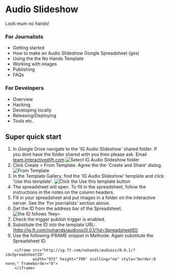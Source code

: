 Audio Slideshow
===============

Look mum no hands!

### For Journalists

* Getting started
* How to make an Audio Slideshow Google Spreadsheet (gss)
* Using the the No Hands Template
* Working with images
* Publishing
* FAQs

### For Developers

* Overview
* Hacking
* Developing locally
* Releasing/Deploying
* Tools etc.


## Super quick start

1. In Google Drive navigate to the 'IG Audio Slideshow' shared folder. If you dont have the folder shared with you then please ask. Email team.interactive@ft.com 
![Select IG Audio Slideshow folder](https://www.evernote.com/shard/s213/sh/00a3131f-542c-473a-8c00-ede6bbf5a483/5c79863eae2b86e12013ff477570a4ee/deep/0/Screenshot%2005/03/2013%2013:20.jpg)
1. Click Create > From Template. Agree the the 'Create and Share' dialog.
![From Template](https://www.evernote.com/shard/s213/sh/16b9024f-bf25-485a-a696-068db4efb4be/d456304a9bfb7e1ddb3eef706c94c5da/deep/0/Screenshot%2005/03/2013%2013:21.jpg)
1. In the Template Gallery, find the 'IG Audio Slideshow' template and click 'Use this template'.
![Click the Use this template button](https://www.evernote.com/shard/s213/sh/ddbb96b1-15a9-4ee3-ad8c-620d7c126672/20e9599e0fa3a38b2bdbf6872410229d/deep/0/Screenshot%2005/03/2013%2013:22.jpg)
1. The spreadsheet will open. To fill in the spreadsheet, follow the instructions in the notes on the column headers.
1. Fill in your spreadsheet and put images in a folder on the interactive server. See the 'For journalists' section above.
1. Get the ID from the address bar of the Spreadsheet.
![the ID follows ?key=](https://www.evernote.com/shard/s213/sh/7c2981b8-4d5e-4aa3-ac56-b5b3a01b07f8/84a773418cea0166325fe57457236249/deep/0/Screenshot%2005/03/2013%2013:11.jpg)
1. Check the trigger publish trigger is enabled.
1. Substitute the ID into the template URL: [http://ig.ft.com/nohands/audioss/0.0.1/?id=SpreadsheetID]
1. Use the following IFRAME snippet in Methode. Again substitute the Spreadsheet ID.

```
	<iframe src="http://ig.ft.com/nohands/audioss/0.0.1/?id=SpreadsheetID" 
			width="972" height="790" scolling="no" style="border:0 none;" frameborder="0">
	</iframe>
```